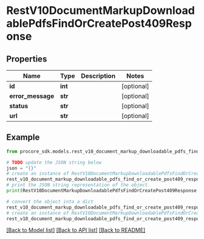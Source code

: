# RestV10DocumentMarkupDownloadablePdfsFindOrCreatePost409Response


## Properties

Name | Type | Description | Notes
------------ | ------------- | ------------- | -------------
**id** | **int** |  | [optional] 
**error_message** | **str** |  | [optional] 
**status** | **str** |  | [optional] 
**url** | **str** |  | [optional] 

## Example

```python
from procore_sdk.models.rest_v10_document_markup_downloadable_pdfs_find_or_create_post409_response import RestV10DocumentMarkupDownloadablePdfsFindOrCreatePost409Response

# TODO update the JSON string below
json = "{}"
# create an instance of RestV10DocumentMarkupDownloadablePdfsFindOrCreatePost409Response from a JSON string
rest_v10_document_markup_downloadable_pdfs_find_or_create_post409_response_instance = RestV10DocumentMarkupDownloadablePdfsFindOrCreatePost409Response.from_json(json)
# print the JSON string representation of the object
print(RestV10DocumentMarkupDownloadablePdfsFindOrCreatePost409Response.to_json())

# convert the object into a dict
rest_v10_document_markup_downloadable_pdfs_find_or_create_post409_response_dict = rest_v10_document_markup_downloadable_pdfs_find_or_create_post409_response_instance.to_dict()
# create an instance of RestV10DocumentMarkupDownloadablePdfsFindOrCreatePost409Response from a dict
rest_v10_document_markup_downloadable_pdfs_find_or_create_post409_response_from_dict = RestV10DocumentMarkupDownloadablePdfsFindOrCreatePost409Response.from_dict(rest_v10_document_markup_downloadable_pdfs_find_or_create_post409_response_dict)
```
[[Back to Model list]](../README.md#documentation-for-models) [[Back to API list]](../README.md#documentation-for-api-endpoints) [[Back to README]](../README.md)


